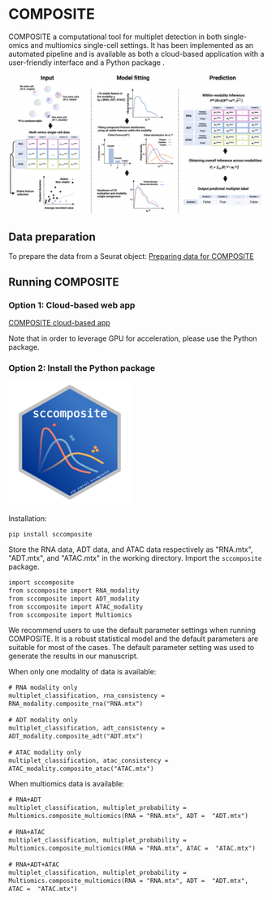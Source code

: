 # COMPOSITE

COMPOSITE a computational tool for multiplet detection in both single-omics and multiomics single-cell settings.
It has been implemented as an automated pipeline and is available as both a cloud-based application with a user-friendly interface and a Python package .


![Overview of the COMPOSITE model](./pictures/overview.png)


## Data preparation
To prepare the data from a Seurat object: [Preparing data for COMPOSITE](https://htmlpreview.github.io/?https://github.com/HAH112/COMPOSITE/blob/main/composite_data_preparation.html)

## Running COMPOSITE


### Option 1: Cloud-based web app

[COMPOSITE cloud-based app](https://ondemand.htc.crc.pitt.edu/rnode/htc-n42.crc.pitt.edu/63206/?#)

Note that in order to leverage GPU for acceleration, please use the Python package.


### Option 2: Install the Python package 

<img src="./pictures/sticker3.png" width="245" height="245">

Installation:
```
pip install sccomposite
```
Store the RNA data, ADT data, and ATAC data respectively as "RNA.mtx", "ADT.mtx", and "ATAC.mtx" in the working directory. Import the `sccomposite` package.

```
import sccomposite
from sccomposite import RNA_modality
from sccomposite import ADT_modality
from sccomposite import ATAC_modality
from sccomposite import Multiomics
```
We recommend users to use the default parameter settings when running COMPOSITE. It is a robust statistical model and the default parameters are suitable for most of the cases. The default parameter setting was used to generate the results in our manuscript. 

When only one modality of data is available:

```
# RNA modality only
multiplet_classification, rna_consistency = RNA_modality.composite_rna("RNA.mtx")

# ADT modality only
multiplet_classification, adt_consistency = ADT_modality.composite_adt("ADT.mtx")

# ATAC modality only
multiplet_classification, atac_consistency = ATAC_modality.composite_atac("ATAC.mtx")
```
When multiomics data is available:
```
# RNA+ADT
multiplet_classification, multiplet_probability = Multiomics.composite_multiomics(RNA = "RNA.mtx", ADT =  "ADT.mtx")

# RNA+ATAC
multiplet_classification, multiplet_probability = Multiomics.composite_multiomics(RNA = "RNA.mtx", ATAC =  "ATAC.mtx")

# RNA+ADT+ATAC
multiplet_classification, multiplet_probability = Multiomics.composite_multiomics(RNA = "RNA.mtx", ADT =  "ADT.mtx", ATAC =  "ATAC.mtx")
```


